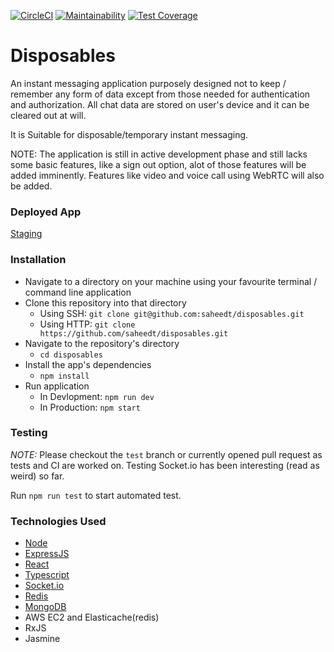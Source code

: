 [![CircleCI](https://circleci.com/gh/saheedt/disposables/tree/master.svg?style=shield)](https://circleci.com/gh/saheedt/disposables/tree/master)
[![Maintainability](https://api.codeclimate.com/v1/badges/7b0943dc58647859d310/maintainability)](https://codeclimate.com/github/saheedt/disposables/maintainability)
[![Test Coverage](https://api.codeclimate.com/v1/badges/7b0943dc58647859d310/test_coverage)](https://codeclimate.com/github/saheedt/disposables/test_coverage)

# Disposables
An instant messaging application purposely designed not to keep / remember any form of data except from those needed for authentication and authorization. All chat data are stored on user's device and it can be cleared out at will.

It is Suitable for disposable/temporary instant messaging.

NOTE: The application is still in active development phase and still lacks some basic features, like a sign out option, alot of those features will be added imminently.
Features like video and voice call using WebRTC will also be added.

### Deployed App
[Staging](https://disposables-staging.herokuapp.com/)

### Installation

* Navigate to a directory on your machine using your favourite terminal / command line application
* Clone this repository into that directory
  - Using SSH: ```git clone git@github.com:saheedt/disposables.git```
  - Using HTTP: ```git clone https://github.com/saheedt/disposables.git```
* Navigate to the repository's directory
    - `cd disposables`
* Install the app's dependencies
    - `npm install`
* Run application
    - In Devlopment: `npm run dev`
    - In Production: `npm start`

### Testing
*NOTE:* Please checkout the `test` branch or currently opened pull request as tests and CI are worked on.
Testing Socket.io has been interesting (read as weird) so far.

 Run `npm run test` to start automated test.

### Technologies Used
- [Node](nodejs.org)
- [ExpressJS](expressjs.com)
- [React](reactjs.org)
- [Typescript](typescriptlang.org)
- [Socket.io](socket.io)
- [Redis](redis.io)
- [MongoDB](mongodb.com)
- AWS EC2 and Elasticache(redis)
- RxJS
- Jasmine